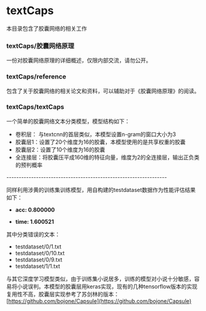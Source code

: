 
# textCaps
本目录包含了胶囊网络的相关工作

### **textCaps/胶囊网络原理**
一份对胶囊网络原理的详细概述，仅限内部交流，请勿公开。

### **textCaps/reference**
包含了关于胶囊网络的相关论文和资料，可以辅助对于《胶囊网络原理》的阅读。


### **textCaps/textCaps**
一个简单的胶囊网络文本分类模型，模型结构如下：

- 卷积层： 与textcnn的首层类似，本模型设置n-gram的窗口大小为3
- 胶囊层1：设置了20个维度为16的胶囊，本模型使用的是共享权重的胶囊
- 胶囊层2：设置了10个维度为16的胶囊
- 全连接层：将胶囊压平成160维的特征向量，维度为2的全连接层，输出正负类的预判概率

\-----------------------------------------------------------------

同样利用涉黄的训练集训练模型，用自构建的testdataset数据作为性能评估结果如下：

- **acc:  0.800000**

- **time: 1.600521**

其中分类错误的文本：

- testdataset/0/1.txt
- testdataset/0/10.txt
- testdataset/0/9.txt
- testdataset/1/1.txt

与其它深度学习模型类似，由于训练集小说居多，训练的模型对小说十分敏感，容易将小说误判。本模型的胶囊层用keras实现，现有的几种tensorflow版本的实现复用性不高，胶囊层实现参考了苏剑林的版本： [https://github.com/bojone/Capsule](https://github.com/bojone/Capsule)
